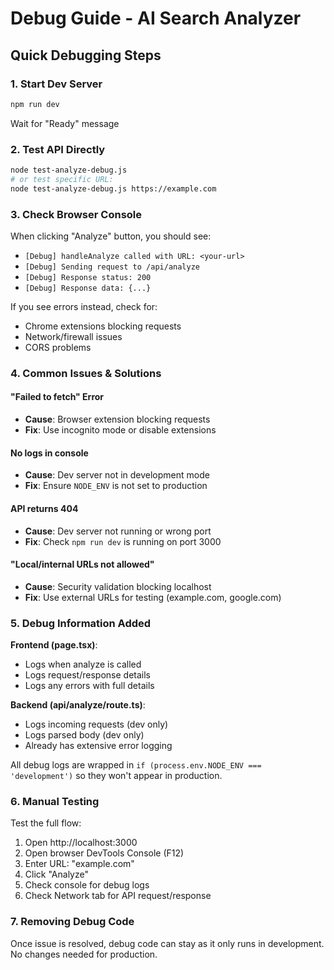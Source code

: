 # Debug Guide - AI Search Analyzer

## Quick Debugging Steps

### 1. Start Dev Server

```bash
npm run dev
```

Wait for "Ready" message

### 2. Test API Directly

```bash
node test-analyze-debug.js
# or test specific URL:
node test-analyze-debug.js https://example.com
```

### 3. Check Browser Console

When clicking "Analyze" button, you should see:

- `[Debug] handleAnalyze called with URL: <your-url>`
- `[Debug] Sending request to /api/analyze`
- `[Debug] Response status: 200`
- `[Debug] Response data: {...}`

If you see errors instead, check for:

- Chrome extensions blocking requests
- Network/firewall issues
- CORS problems

### 4. Common Issues & Solutions

#### "Failed to fetch" Error

- **Cause**: Browser extension blocking requests
- **Fix**: Use incognito mode or disable extensions

#### No logs in console

- **Cause**: Dev server not in development mode
- **Fix**: Ensure `NODE_ENV` is not set to production

#### API returns 404

- **Cause**: Dev server not running or wrong port
- **Fix**: Check `npm run dev` is running on port 3000

#### "Local/internal URLs not allowed"

- **Cause**: Security validation blocking localhost
- **Fix**: Use external URLs for testing (example.com, google.com)

### 5. Debug Information Added

**Frontend (page.tsx)**:

- Logs when analyze is called
- Logs request/response details
- Logs any errors with full details

**Backend (api/analyze/route.ts)**:

- Logs incoming requests (dev only)
- Logs parsed body (dev only)
- Already has extensive error logging

All debug logs are wrapped in `if (process.env.NODE_ENV === 'development')` so
they won't appear in production.

### 6. Manual Testing

Test the full flow:

1. Open http://localhost:3000
2. Open browser DevTools Console (F12)
3. Enter URL: "example.com"
4. Click "Analyze"
5. Check console for debug logs
6. Check Network tab for API request/response

### 7. Removing Debug Code

Once issue is resolved, debug code can stay as it only runs in development. No
changes needed for production.
